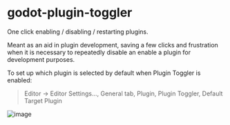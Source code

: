 # godot-plugin-toggler
One click enabling / disabling / restarting plugins.

Meant as an aid in plugin development, saving a few clicks and frustration when it is necessary to repeatedly disable an enable a plugin for development purposes.

To set up which plugin is selected by default when Plugin Toggler is enabled:
> Editor -> Editor Settings..., General tab, Plugin, Plugin Toggler,  Default Target Plugin

![image](https://github.com/user-attachments/assets/a8182c74-7dec-4f6e-b015-a1f62683270a)
